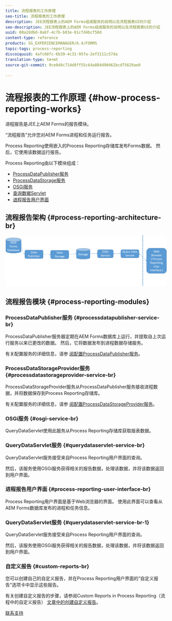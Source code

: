 ```yaml
---
title: 流程报表的工作原理
seo-title: 流程报表的工作原理
description: JEE流程报表上的AEM Forms组成服务的说明以及流程报表UI的介绍
seo-description: JEE流程报表上的AEM Forms组成服务的说明以及流程报表UI的介绍
uuid: 00a2dd6d-8a6f-4c7b-b03e-81cfd4bcf50d
content-type: reference
products: SG_EXPERIENCEMANAGER/6.4/FORMS
topic-tags: process-reporting
discoiquuid: 4afc68fc-6b39-4c31-95fa-2ef3111c57da
translation-type: tm+mt
source-git-commit: 9ce0d4c714d8ff55c64a884d90462bcd75629ae0

---
```



# 流程报表的工作原理 {#how-process-reporting-works}

进程报告是JEE上AEM Forms的报告模块。

“流程报告”允许您对AEM Forms进程和任务运行报告。

Process Reporting使用嵌入的Process Reporting存储库发布Forms数据。 然后，它使用该数据运行报告。

Process Reporting由以下模块组成：

* [ProcessDataPublisher服务](/help/forms/using/process-reporting/process-reporting-architecture.md#p-processdatapublisher-service-br-p)
* [ProcessDataStorage服务](/help/forms/using/process-reporting/process-reporting-architecture.md#p-processdatastorageprovider-service-br-p)
* [OSGi服务](/help/forms/using/process-reporting/process-reporting-architecture.md#p-osgi-service-br-p)
* [查询数据Servlet](/help/forms/using/process-reporting/process-reporting-architecture.md#p-querydataservlet-service-br-p)
* [进程报告用户界面](/help/forms/using/process-reporting/process-reporting-architecture.md#p-process-reporting-user-interface-br-p)

## 流程报告架构 {#process-reporting-architecture-br}

![处理报告架构](assets/processreportingarchitecture.png)

## 流程报告模块 {#process-reporting-modules}

### ProcessDataPublisher服务 {#processdatapublisher-service-br}

ProcessDataPublisher服务器定期在AEM Forms数据库上运行，并提取自上次运行服务以来已更改的数据。 然后，它将数据发布到进程数据存储服务。

有关配置服务的详细信息，请参 [阅配置ProcessDataPublisher服务](/help/forms/using/process-reporting/install-start-process-reporting.md#p-reportconfiguration-service-p)。

### ProcessDataStorageProvider服务 {#processdatastorageprovider-service-br}

ProcessDataStorageProvider服务从ProcessDataPublisher服务接收进程数据，并将数据保存到Process Reporting存储库。

有关配置服务的详细信息，请参 [阅配置ProcessDataStorageProvider服务](/help/forms/using/process-reporting/install-start-process-reporting.md#p-to-configure-the-process-reporting-repository-locations-p)。

### OSGi服务 {#osgi-service-br}

QueryDataServlet使用此服务从Process Reporting存储库获取报表数据。

### QueryDataServlet服务 {#querydataservlet-service-br}

QueryDataServlet服务接受来自Process Reporting用户界面的查询。

然后，该服务使用OSGi服务获得相关的报告数据，处理该数据，并将该数据返回到用户界面。

### 进程报告用户界面 {#process-reporting-user-interface-br}

Process Reporting用户界面是基于Web浏览器的界面。 使用此界面可以查看从AEM Forms数据库发布的进程和任务信息。

### QueryDataServlet服务 {#querydataservlet-service-br-1}

QueryDataServlet服务接受来自Process Reporting用户界面的查询。

然后，该服务使用OSGi服务获得相关的报告数据，处理该数据，并将该数据返回到用户界面。

### 自定义报告 {#custom-reports-br}

您可以创建自己的自定义报告，并在Process Reporting用户界面的“自定义报告”选项卡中显示这些报告。

有关创建自定义报告的步骤，请参阅Custom Reports in Process Reporting（流程中的自定义报告） [文章中的创建自定义报告](/help/forms/using/process-reporting/process-reporting-custom-reports.md)。

[联系支持](https://www.adobe.com/account/sign-in.supportportal.html)
